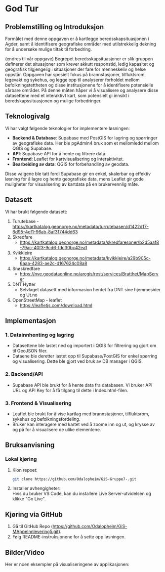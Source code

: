 # **God Tur**

## Problemstilling og Introduksjon
Formålet med denne oppgaven er å kartlegge beredsskapsituasjonen i Agder, samt å identifisere geografiske områder med utilstrekkelig dekning for å undersøke mulige tiltak til forbedring.

(endres til vår oppgave) Begrepet beredsskapsituasjoner er slik gruppen definerer det situasjoner som krever akkutt responstid, ledig kapasitet og geografisk tilgjengelig i situasjoner der fare for menneskeliv og helse oppstår. Oppgaven har spesielt fokus på brannstasjoner, tilfluktsrom, legevakt og sykehus, og legge opp til analyserer forholdet mellom befolkningstettheten og disse institusjonene for å identifisere potensielle sårbare områder. På denne måten håper vi å visualisere og analysere disse datasettene med et interaktivt kart, som potensielt gi innsikt i beredskapssituasjonen og mulige forbedringer.  
 
## Teknologivalg
Vi har valgt følgende teknologier for implementere løsningen: 

- **Backend & Database**: Supabase med PostGIS for lagring og spørringer av geografiske data. Her ble pgAdmin4 bruk som et mellomledd mellom QGIS og Supabase. 
- **API**: Supabase API for å hente og filtrere data.
- **Frontend**: Leaflet for kartvisualisering og interaktivitet.
- **Bearbeiding av data**: QGIS for forbehandling av geodata.

Disse valgene ble tatt fordi Supabase gir en enkel, skalerbar og effektiv løsning for å lagre og hente geografiske data, mens Leaflet gir gode muligheter for visualisering av kartdata på en brukervennlig måte.

## Datasett 
Vi har brukt følgende datasett: 

1. Turutebase
      -https://kartkatalog.geonorge.no/metadata/turrutebasen/d1422d17-6d95-4ef1-96ab-8af31744dd63
2. Skredfare
      - https://kartkatalog.geonorge.no/metadata/skredfaresoner/b2d5aaf8-79ac-40f3-9cd6-fdc30bc42ea1
3. Kvikkleire
      - https://kartkatalog.geonorge.no/metadata/kvikkleire/a29b905c-6aaa-4283-ae2c-d167624c08a8
4. Snøskredfare
      - https://nve.geodataonline.no/arcgis/rest/services/Bratthet/MapServer
6. DNT Hytter
      - Selvlaget datasett med informasion hentet fra DNT sine hjemmesider og Ut.no
7. OpenStreetMap - leaflet
      - https://leafletjs.com/download.html

## **Implementasjon**
### **1. Datainnhenting og lagring**
- Datasettene ble lastet ned og importert i QGIS for filtrering og gjort om til GeoJSON filer.
- Dataene ble deretter lastet opp til Supabase/PostGIS for enkel spørring og visualisering. Dette ble gjort ved bruk av DB manager i QGIS. 

### **2. Backend/API**
- Supabase API ble brukt for å hente data fra databasen. Vi bruker API URL og API Key for å få tilgang til dette i Index.html-filen. 

### **3. Frontend & Visualisering**
- Leaflet ble brukt for å vise kartlag med brannstasjoner, tilfluktsrom, sykehus og befolkningsfordeling.
- Bruker kan interagere med kartet ved å zoome inn og ut, og krysse av og på for å visualisere de ulike elementene. 

## **Bruksanvisning**
### **Lokal kjøring**
1. Klon repoet:  
   ```bash
   git clone https://github.com/Odalopheim/GiS-Gruppe7-.git
   ```
2. Installer avhengigheter:  
   Hvis du bruker VS Code, kan du installere Live Server-utvidelsen og klikke "Go Live".

## Kjøring via GitHub
1. Gå til GitHub Repo (https://github.com/Odalopheim/GiS-MAppeInnlevering5.git).
2. Følg README-instruksjonene for å sette opp løsningen. 

## **Bilder/Video**
Her er noen eksempler på visualiseringene av applikasjonen:



